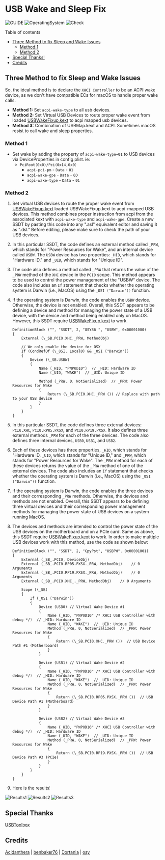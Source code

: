 # USB Wake and Sleep Fix

![GUIDE](https://img.shields.io/badge/Guide-USB-purple)
![OperatingSystem](https://img.shields.io/badge/OS-Hackintosh-blue)
![Check](https://img.shields.io/badge/Status-Pass-brightgreen)

Table of contents

- [Three Method to fix Sleep and Wake Issues](#three-method-to-fix-sleep-and-wake-issues)
  - [Method 1](#method-1)
  - [Method 2](#method-2)
- [Special Thanks!](#special-thanks)
- [Credits](#credits)

## Three Method to fix Sleep and Wake Issues

So, the ideal method is to declare the `XHCI Controller` to be an ACPI wake device, as we don't have compatible ECs for macOS to handle proper wake calls.

- **Method 1:** Set `acpi-wake-type` to all usb devices.
- **Method 2:** Set Virtual USB Devices to route proper wake event from loaded [USBWakeFixup.kext][usbwakefix] to acpi mapped usb devices.
- **Method 3:** Combination of USBMap.kext and ACPI. Sometimes macOS resist to call wake and sleep properties.

### Method 1

- Set wake by adding the property of `acpi-wake-type=01` to USB devices via DeviceProperties in config.plist. ie:
  - `PciRoot(0x0)/Pci(0x14,0x0)`
    - `acpi-pci-pm` - `Data` - `01`
    - `acpi-wake-gpe` - `Data` - `6D`
    - `acpi-wake-type` - `Data` - `01`

### Method 2

1. Set virtual USB devices to route the proper wake event from [USBWakeFixup.kext][usbwakefix] loaded USBWakeFixup.kext to acpi-mapped USB devices. This method combines proper instruction from acpi from the associated kext with `acpi-wake-type` and `acpi-wake-gpe`. Create a new SSDT by pasting this code into any ".asl" equivalent editor and saving it as ".dsl." Before editing, please make sure to check the path of your USB devices.
2. In this particular SSDT, the code defines an external method called `_PRW`, which stands for "Power Resources for Wake", and an internal device called `USBW`. The `USBW` device has two properties: `_HID`, which stands for "Hardware ID," and `_UID`, which stands for "Unique ID".
3. The code also defines a method called `_PRW` that returns the value of the `_PRW` method of the `XHC` device in the `PCI0` scope. This method appears to be used to control the power management of the "USBW" device. The code also includes an `If` statement that checks whether the operating system is Darwin (i.e., MacOS) using the `_OSI ("Darwin"))` function.
4. If the operating system is Darwin, the code enables the `USBW` device. Otherwise, the device is not enabled. Overall, this SSDT appears to be defining a device and method for managing the power state of a USB device, with the device and method being enabled only on MacOS. However, this SSDT require [USBWakeFixup.kext][usbwakefix] to work.

    ```asl
    DefinitionBlock ("", "SSDT", 2, "OSY86 ", "USBW", 0x00001000)
    {
        External (\_SB.PCI0.XHC._PRW, MethodObj)

        // We only enable the device for OSX
        If (CondRefOf (\_OSI, Local0) && _OSI ("Darwin"))
        {
            Device (\_SB.USBW)
            {
                Name (_HID, "PNP0D10")  // _HID: Hardware ID
                Name (_UID, "WAKE")  // _UID: Unique ID

                Method (_PRW, 0, NotSerialized)  // _PRW: Power Resources for Wake
                {
                    Return (\_SB.PCI0.XHC._PRW ()) // Replace with path to your USB device
                }
            }
        }
    }
    ```

5. In this particular SSDT, the code defines three external devices: `PCI0.XHC`, `PCI0.RP05.PXSX`, and `PCI0.RP19.PXSX`. It also defines three external methods `_PRW` for each of the three devices. The code also defines three internal devices, `USB0`, `USB1`, and `USB2`.
6. Each of these devices has three properties, `_HID`, which stands for "Hardware ID, `_UID`, which stands for "Unique ID," and `_PRW`, which stands for "Power Resources for Wake". The `_PRW` method for each of these devices returns the value of the `_PRW` method of one of the external devices. The code also includes an `If` statement that checks whether the operating system is Darwin (i.e., MacOS) using the `_OSI ("Darwin"))` function.
7. If the operating system is Darwin, the code enables the three devices and their corresponding `_PRW` methods. Otherwise, the devices and methods are not enabled. Overall, this SSDT appears to be defining three virtual devices and their corresponding power management methods for managing the power state of USB devices on a system running MacOS.
8. The devices and methods are intended to control the power state of the USB devices on the motherboard and on a PCIe card. Same as above, this SSDT require [USBWakeFixup.kext][usbwakefix] to work. In order to make multiple USB devices work with this method, use the code as shown below:

    ```asl
    DefinitionBlock ("", "SSDT", 2, "CpyPst", "USBPW", 0x00001001)
    {
        External (_SB_.PCI0, DeviceObj)
        External (_SB_.PCI0.RP05.PXSX._PRW, MethodObj)    // 0 Arguments
        External (_SB_.PCI0.RP19.PXSX._PRW, MethodObj)    // 0 Arguments
        External (_SB_.PCI0.XHC_._PRW, MethodObj)    // 0 Arguments

        Scope (\_SB)
        {
            If (_OSI ("Darwin"))
            {
                Device (USB0) // Virtual Wake Device #1
                {
                    Name (_HID, "PNP0D10" /* XHCI USB Controller with debug */)  // _HID: Hardware ID
                    Name (_UID, "WAKE")  // _UID: Unique ID
                    Method (_PRW, 0, NotSerialized)  // _PRW: Power Resources for Wake
                    {
                        Return (\_SB.PCI0.XHC._PRW ())  // USB Device Path #1 (Motherboard)
                    }
                }

                Device (USB1) // Virtual Wake Device #2
                {
                    Name (_HID, "PNP0D10" /* XHCI USB Controller with debug */)  // _HID: Hardware ID
                    Name (_UID, "WAKE")  // _UID: Unique ID
                    Method (_PRW, 0, NotSerialized)  // _PRW: Power Resources for Wake
                    {
                        Return (\_SB.PCI0.RP05.PXSX._PRW ())  // USB Device Path #1 (Motherboard)
                    }
                }

                Device (USB2) // Virtual Wake Device #3
                {
                    Name (_HID, "PNP0D10" /* XHCI USB Controller with debug */)  // _HID: Hardware ID
                    Name (_UID, "WAKE")  // _UID: Unique ID
                    Method (_PRW, 0, NotSerialized)  // _PRW: Power Resources for Wake
                    {
                        Return (\_SB.PCI0.RP19.PXSX._PRW ())  // USB Device Path #3 (PCIe)
                    }
                }
            }
        }
    }
    ```

9. Here is the results!

![Results1][res1]
![Results2][res2]
![Results3][res3]

## Special Thanks

[USBToolbox][usbtoolbox]

## Credits

[Acidanthera][dev0] | [benbaker76][dev1] | [Dortania][dev-group0] | [osy][dev2]

[dev-group0]: https://dortania.github.io
[dev0]: https://github.com/acidanthera/
[dev1]: https://github.com/benbaker76/Hackintool
[dev2]: https://github.com/osy
[res1]: https://user-images.githubusercontent.com/72515939/210138919-1f6494d4-b0a6-4f56-8734-30687da97250.png
[res2]: https://user-images.githubusercontent.com/72515939/210138921-26ad44fe-b1dd-4693-a2ce-bad248f9abba.png
[res3]: https://user-images.githubusercontent.com/72515939/210138923-184a21bd-bbd8-4ce2-8b09-2d941fc6493f.png
[usbtoolbox]: https://github.com/USBToolBox/tool
[usbwakefix]: https://github.com/osy/USBWakeFixup

